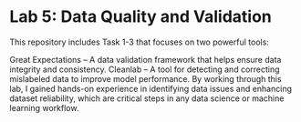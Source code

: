 # Lab 5: Data Quality and Validation
This repository includes Task 1-3 that focuses on two powerful tools:

Great Expectations – A data validation framework that helps ensure data integrity and consistency. Cleanlab – A tool for detecting and correcting mislabeled data to improve model performance.
By working through this lab, I gained hands-on experience in identifying data issues and enhancing dataset reliability, which are critical steps in any data science or machine learning workflow.
